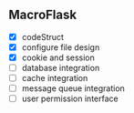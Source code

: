 ## MacroFlask

- [x] codeStruct
- [x] configure file design
- [x] cookie and session
- [ ] database integration
- [ ] cache integration
- [ ] message queue integration
- [ ] user permission interface